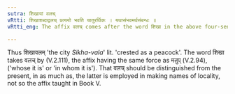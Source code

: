 ```yaml
---
sutra: शिखायां वलच्
vRtti: शिखाशब्दाद्वलच् प्रत्ययो भवति चातुरर्थिकः । यथासंभवमर्थसंबन्धः ॥
vRtti_eng: The affix वलच् comes after the word शिखा in the above four-senses.

---
```

Thus शिखावलम् 'the city _Sikha_-_vala_' lit. 'crested as a peacock'. The word शिखा takes वलच् by (V.2.111), the affix having the same force as मतुप् (V.2.94), ('whose it is' or 'in whom it is'). That वलच् should be distinguished from the present, in as much as, the latter is employed in making names of locality, not so the affix taught in Book V.